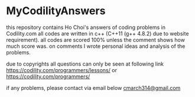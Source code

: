 # MyCodilityAnswers
this repository contains Ho Choi's answers of coding problems in Codility.com
all codes are written in c++ (C++11 (g++ 4.8.2) due to website requirement).
all codes are scored 100% unless the comment shows how much score was.
on comments I wrote personal ideas and analysis of the problems. 

due to copyrights all questions can only be seen at following link
https://codility.com/programmers/lessons/
or
https://codility.com/programmers/

if any problems, please contact via email below
cmarch314@gmail.com
